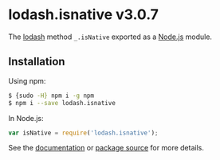 # lodash.isnative v3.0.7

The [lodash](https://lodash.com/) method `_.isNative` exported as a [Node.js](https://nodejs.org/) module.

## Installation

Using npm:
```bash
$ {sudo -H} npm i -g npm
$ npm i --save lodash.isnative
```

In Node.js:
```js
var isNative = require('lodash.isnative');
```

See the [documentation](https://lodash.com/docs#isNative) or [package source](https://github.com/lodash/lodash/blob/3.0.7-npm-packages/lodash.isnative) for more details.

